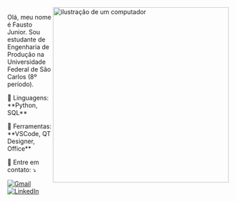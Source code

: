 <img src="https://raw.githubusercontent.com/MicaelliMedeiros/micaellimedeiros/master/image/computer-illustration.png" alt="ilustração de um computador" min-width="400px" max-width="400px" width="400px" align="right">

<p align="left"> 
  Olá, meu nome é Fausto Junior.
  Sou estudante de Engenharia de Produção na Universidade Federal de São Carlos (8º período).
</p>

<p align="left">
  🦄 Linguagens: **Python, SQL**
</p>

<p align="left">
  💼 Ferramentas: **VSCode, QT Designer, Office**
</p>

<p align="left">
  💌 Entre em contato: ⤵️
</p>

<p align="left">
  <a href="#" title="Gmail">
  <img src="https://img.shields.io/badge/-Gmail-FF0000?style=flat-square&labelColor=FF0000&logo=gmail&logoColor=white&link=mailto:faustojosefranciscojunior.fj@gmail.com" alt="Gmail"/></a>
  <a href="#" title="LinkedIn">
  <img src="https://img.shields.io/badge/-Linkedin-0e76a8?style=flat-square&logo=Linkedin&logoColor=white&link=https://www.linkedin.com/in/fausto-jf-junior/" alt="LinkedIn"/></a>
</p>
